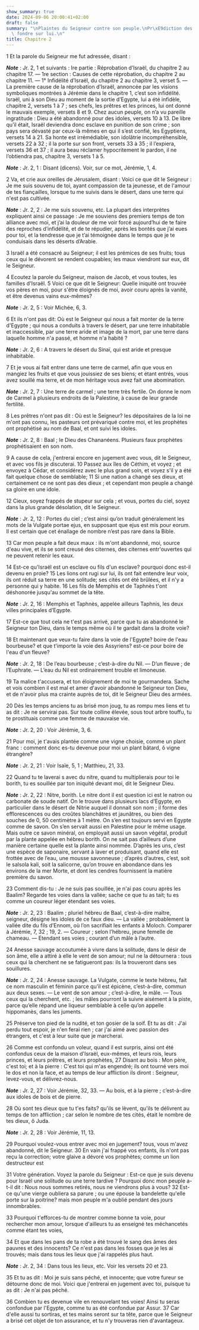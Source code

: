 ```yaml
---
show_summary: true
date: 2024-09-06 20:00:41+02:00
draft: false
summary: "\nPlaintes du Seigneur contre son peuple.\nPr\xE9diction des maux qui doivent\
  \ fondre sur lui.\n"
title: Chapitre 2
---
```





1 Et la parole du Seigneur me fut adressée, disant :

***Note*** :  Jr. 2, 1 et suivants : Ire partie : Réprobation d’Israël, du chapitre 2 au chapitre 17. ― 1re section : Causes de cette réprobation, du chapitre 2 au chapitre 11. ― 1° Infidélité d’Israël, du chapitre 2 au chapitre 3, verset 5. ― La première cause de la réprobation d’Israël, annoncée par les visions symboliques montrées à Jérémie dans le chapitre 1, c’est son infidélité. Israël, uni à son Dieu au moment de la sortie d’Egypte, lui a été infidèle, chapitre 2, versets 1 à 7 ; ses chefs, les prêtres et les princes, lui ont donné le mauvais exemple, versets 8 et 9. Chez aucun peuple, on n’a vu pareille ingratitude : Dieu a été abandonné pour des idoles, versets 10 à 13. De libre qu’il était, Israël deviendra donc esclave en punition de son crime ; son pays sera dévasté par ceux-là mêmes en qui il s’est confié, les Egyptiens, versets 14 à 21. Sa honte est irrémédiable, son idolâtrie incompréhensible, versets 22 à 32 ; il la porte sur son front, versets 33 à 35 ; il l’expiera, versets 36 et 37 ; il aura beau
réclamer hypocritement le pardon, il ne l’obtiendra pas, chapitre 3, versets 1 à 5.

***Note*** :  Jr. 2, 1 : Disant (dicens). Voir, sur ce mot, Jérémie, 1, 4.


2 Va, et crie aux oreilles de Jérusalem, disant : Voici ce que dit le Seigneur : Je me suis souvenu de toi, ayant compassion de ta jeunesse, et de l'amour de tes fiançailles, lorsque tu me suivis dans le désert, dans une terre qui n'est pas cultivée.

***Note*** :  Jr. 2, 2 : Je me suis souvenu, etc. La plupart des interprètes expliquent ainsi ce passage : Je me souviens des premiers temps de ton alliance avec moi, et j’ai la douleur de me voir forcé aujourd’hui de te faire des reproches d’infidélité, et de te répudier, après les bontés que j’ai eues pour toi, et la tendresse que je t’ai témoignée dans le temps que je te conduisais dans les déserts d’Arabie.


3 Israël a été consacré au Seigneur; il est les prémices de ses fruits; tous ceux qui le dévorent se rendent coupables; les maux viendront sur eux, dit le Seigneur.


4 Ecoutez la parole du Seigneur, maison de Jacob, et vous toutes, les familles d'Israël. 5 Voici ce que dit le Seigneur: Quelle iniquité ont trouvée vos pères en moi, pour s'être éloignés de moi, avoir couru après la vanité, et être devenus vains eux-mêmes?

***Note*** :  Jr. 2, 5 : Voir Michée, 6, 3.


6 Et ils n'ont pas dit: Où est le Seigneur qui nous a fait monter de la terre d'Egypte ; qui nous a conduits à travers le désert, par une terre inhabitable et inaccessible, par une terre aride et image de la mort, par une terre dans laquelle homme n'a passé, et homme n'a habité ?

***Note*** :  Jr. 2, 6 : A travers le désert du Sinaï, qui est aride et presque inhabitable.


7 Et je vous ai fait entrer dans une terre de carmel, afin que vous en mangiez les fruits et que vous jouissiez de ses biens; et étant entrés, vous avez souillé ma terre, et de mon héritage vous avez fait une abomination.

***Note*** :  Jr. 2, 7 : Une terre de carmel ; une terre très fertile. On donne le nom de Carmel à plusieurs endroits de la Palestine, à cause de leur grande fertilité.


8 Les prêtres n'ont pas dit : Où est le Seigneur? les dépositaires de la loi ne m'ont pas connu, les pasteurs ont prévariqué contre moi, et les prophètes ont prophétisé au nom de Baal, et ont suivi les idoles.

***Note*** :  Jr. 2, 8 : Baal ; le Dieu des Chananéens. Plusieurs faux prophètes prophétisaient en son nom.


9 A cause de cela, j'entrerai encore en jugement avec vous, dit le Seigneur, et avec vos fils je discuterai. 10 Passez aux îles de Céthim, et voyez ; et envoyez à Cédar, et considérez avec le plus grand soin, et voyez s'il y a été fait quelque chose de semblable; 11 Si une nation a changé ses dieux, et certainement ce ne sont pas des dieux ; et cependant mon peuple a changé sa gloire en une idole.


12 Cieux, soyez frappés de stupeur sur cela ; et vous, portes du ciel, soyez dans la plus grande désolation, dit le Seigneur.

***Note*** :  Jr. 2, 12 : Portes du ciel ; c’est ainsi qu’on traduit généralement les mots de la Vulgate portae ejus, en supposant que ejus est mis pour eorum. Il est certain que cet énallage de nombre n’est pas rare dans la Bible.

13 Car mon peuple a fait deux maux : ils m'ont abandonné, moi, source d'eau vive, et ils se sont creusé des citernes, des citernes entr'ouvertes qui ne peuvent retenir les eaux.


14 Est-ce qu'Israël est un esclave ou fils d'un esclave? pourquoi donc est-il devenu en proie? 15 Les lions ont rugi sur lui, ils ont fait entendre leur voix, ils ont réduit sa terre en une solitude; ses cités ont été brûlées, et il n'y a personne qui y habite. 16 Les fils de Memphis et de Taphnès t'ont déshonorée jusqu'au sommet de la tête.

***Note*** :  Jr. 2, 16 : Memphis et Taphnès, appelée ailleurs Taphnis, les deux villes principales d’Egypte.

17 Est-ce que tout cela ne t'est pas arrivé, parce que tu as abandonné le Seigneur ton Dieu, dans le temps même où il te gardait dans la droite voie?


18 Et maintenant que veux-tu faire dans la voie de l'Egypte? boire de l'eau bourbeuse? et que t'importe la voie des Assyriens? est-ce pour boire de l'eau d'un fleuve?

***Note*** :  Jr. 2, 18 : De l’eau bourbeuse ; c’est-à-dire du Nil. ― D’un fleuve ; de l’Euphrate. ― L’eau du Nil est ordinairement trouble et limoneuse.


19 Ta malice t'accusera, et ton éloignement de moi te gourmandera. Sache et vois combien il est mal et amer d'avoir abandonné le Seigneur ton Dieu, et de n'avoir plus ma crainte auprès de toi, dit le Seigneur Dieu des armées.


20 Dès les temps anciens tu as brisé mon joug, tu as rompu mes liens et tu as dit : Je ne servirai pas. Sur toute colline élevée, sous tout arbre touffu, tu te prostituais comme une femme de mauvaise vie.

***Note*** :  Jr. 2, 20 : Voir Jérémie, 3, 6.


21 Pour moi, je t'avais plantée comme une vigne choisie, comme un plant franc : comment donc es-tu devenue pour moi un plant bâtard, ô vigne étrangère?

***Note*** :  Jr. 2, 21 : Voir Isaïe, 5, 1 ; Matthieu, 21, 33.

22 Quand tu te laverai s avec du nitre, quand tu multiplierais pour toi le borith, tu es souillée par ton iniquité devant moi, dit le Seigneur Dieu.

***Note*** :  Jr. 2, 22 : Nitre, borith. Le nitre dont il est question ici est le natron ou carbonate de soude natif. On le trouve dans plusieurs lacs d’Egypte, en particulier dans le désert de Nitrie auquel il donnait son nom ; il forme des efflorescences ou des croûtes blanchâtres et jaunâtres, ou bien des souches de 0, 50 centimètre à 1 mètre. On s’en est toujours servi en Egypte comme de savon. On s’en servait aussi en Palestine pour le même usage. Mais outre ce savon minéral, on employait aussi un savon végétal, produit par la plante appelée en hébreu borith. On ne sait pas d’ailleurs d’une manière certaine quelle est la plante ainsi nommée. D’après les uns, c’est une espèce de saponaire, servant à laver et produisant, quand elle est frottée avec de l’eau, une mousse savonneuse ; d’après d’autres, c’est, soit le salsola kali, soit la salicorne, qu’on trouve en abondance dans les environs de la mer Morte, et dont les cendres fournissent la matière première du savon.


23 Comment dis-tu : Je ne suis pas souillée, je n'ai pas couru après les Baalim? Regarde tes voies dans la vallée; sache ce que tu as tait; tu es comme un coureur léger étendant ses voies.

***Note*** :  Jr. 2, 23 : Baalim ; pluriel hébreu de Baal, c’est-à-dire maître, seigneur, désigne les idoles de ce faux dieu. ― La vallée ; probablement la vallée dite du fils d’Ennom, où l’on sacrifiait les enfants à Moloch. Comparer à Jérémie, 7, 32 ; 19, 2. ― Coureur ; selon l’hébreu, jeune femelle de chameau. ― Etendant ses voies ; courant d’un mâle à l’autre.


24 Anesse sauvage accoutumée à vivre dans la solitude, dans le désir de son âme, elle a attiré à elle le vent de son amour; nul ne la détournera : tous ceux qui la cherchent ne se fatigueront pas: ils la trouveront dans ses souillures.

***Note*** :  Jr. 2, 24 : Anesse sauvage. La Vulgate, comme le texte hébreu, fait ce nom masculin et féminin parce qu’il est épicène, c’est-à-dire, commun aux deux sexes. ― Le vent de son amour ; c’est-à-dire, le mâle. ― Tous ceux qui la cherchent, etc. ; les mâles pourront la suivre aisément à la piste, parce qu’elle répand une liqueur semblable à celle qu’on appelle hippomanès, dans les juments.


25 Préserve ton pied de la nudité, et ton gosier de la soif. Et tu as dit : J'ai perdu tout espoir, je n'en ferai rien ; car j'ai aimé avec passion des étrangers, et c'est à leur suite que je marcherai.


26 Comme est confondu un voleur, quand il est surpris, ainsi ont été confondus ceux de la maison d'Israël, eux-mêmes, et leurs rois, leurs princes, et leurs prêtres, et leurs prophètes, 27 Disant au bois : Mon père, c'est toi; et à la pierre : C'est toi qui m'as engendré; ils ont tourné vers moi le dos et non la face, et au temps de leur affliction ils diront : Seigneur, levez-vous, et délivrez-nous.

***Note*** :  Jr. 2, 27 : Voir Jérémie, 32, 33. ― Au bois, et à la pierre ; c’est-à-dire aux idoles de bois et de pierre.


28 Où sont tes dieux que tu t'es faits? qu'ils se lèvent, qu'ils te délivrent au temps de ton affliction ; car selon le nombre de tes cités, était le nombre de tes dieux, ô Juda.

***Note*** :  Jr. 2, 28 : Voir Jérémie, 11, 13.


29 Pourquoi voulez-vous entrer avec moi en jugement? tous, vous m'avez abandonné, dit le Seigneur. 30 En vain j'ai frappé vos enfants, ils n'ont pas reçu la correction; votre glaive a dévoré vos prophètes; comme un lion destructeur est


31 Votre génération. Voyez la parole du Seigneur : Est-ce que je suis devenu pour Israël une solitude ou une terre tardive ? Pourquoi donc mon peuple a-t-il dit : Nous nous sommes retirés, nous ne viendrons plus à vous? 32 Est-ce qu'une vierge oubliera sa parure ; ou une épouse la bandelette qu'elle porte sur la poitrine? mais mon peuple m'a oublié pendant des jours innombrables.


33 Pourquoi t'efforces-tu de montrer comme bonne ta voie, pour rechercher mon amour, lorsque d'ailleurs tu as enseigné tes méchancetés comme étant tes voies,


34 Et que dans les pans de ta robe a été trouvé le sang des âmes des pauvres et des innocents? Ce n'est pas dans les fosses que je les ai trouvés; mais dans tous les lieux que j'ai rappelés plus haut.

***Note*** :  Jr. 2, 34 : Dans tous les lieux, etc. Voir les versets 20 et 23.


35 Et tu as dit : Moi je suis sans péché, et innocente; que votre fureur se détourne donc de moi. Voici que j'entrerai en jugement avec toi, puisque tu as dit : Je n'ai pas péché.


36 Combien tu es devenue vile en renouvelant tes voies! Ainsi tu seras confondue par l'Egypte, comme tu as été confondue par Assur. 37 Car d'elle aussi tu sortiras, et tes mains seront sur ta tête, parce que le Seigneur a brisé cet objet de ton assurance, et tu n'y trouveras rien d'avantageux.

